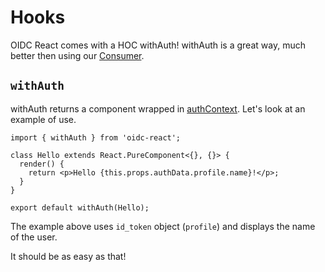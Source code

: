 # Hooks

OIDC React comes with a HOC withAuth! withAuth is a great way, much better then
using our [Consumer](https://reactjs.org/docs/context.html#contextconsumer).

## `withAuth`

withAuth returns a component wrapped in
[authContext](../docs/interfaces/authcontextprops.md). Let's look at an example
of use.

```tsx
import { withAuth } from 'oidc-react';

class Hello extends React.PureComponent<{}, {}> {
  render() {
    return <p>Hello {this.props.authData.profile.name}!</p>;
  }
}

export default withAuth(Hello);
```

The example above uses `id_token` object (`profile`) and displays the name of
the user.

It should be as easy as that!
